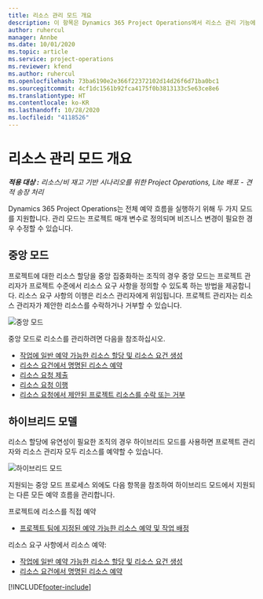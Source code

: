 ```yaml
---
title: 리소스 관리 모드 개요
description: 이 항목은 Dynamics 365 Project Operations에서 리소스 관리 기능에 대한 정보를 제공합니다.
author: ruhercul
manager: Annbe
ms.date: 10/01/2020
ms.topic: article
ms.service: project-operations
ms.reviewer: kfend
ms.author: ruhercul
ms.openlocfilehash: 73ba6190e2e366f22372102d14d26f6d71ba0bc1
ms.sourcegitcommit: 4cf1dc1561b92fca4175f0b3813133c5e63ce8e6
ms.translationtype: HT
ms.contentlocale: ko-KR
ms.lasthandoff: 10/28/2020
ms.locfileid: "4118526"
---
```

# <a name="resource-management-modes-overview"></a>리소스 관리 모드 개요

_**적용 대상 :** 리소스/비 재고 기반 시나리오를 위한 Project Operations, Lite 배포 - 견적 송장 처리_


Dynamics 365 Project Operations는 전체 예약 흐름을 실행하기 위해 두 가지 모드를 지원합니다. 관리 모드는 프로젝트 매개 변수로 정의되며 비즈니스 변경이 필요한 경우 수정할 수 있습니다.    

## <a name="central-mode"></a>중앙 모드
프로젝트에 대한 리소스 할당을 중앙 집중화하는 조직의 경우 중앙 모드는 프로젝트 관리자가 프로젝트 수준에서 리소스 요구 사항을 정의할 수 있도록 하는 방법을 제공합니다. 리소스 요구 사항의 이행은 리소스 관리자에게 위임됩니다. 프로젝트 관리자는 리소스 관리자가 제안한 리소스를 수락하거나 거부할 수 있습니다.

![중앙 모드](./media/resource-management-central.png)

중앙 모드로 리소스를 관리하려면 다음을 참조하십시오.

- [작업에 일반 예약 가능한 리소스 할당 및 리소스 요건 생성](https://docs.microsoft.com/dynamics365/project-service/assign-generic-bookable-resource)
- [리소스 요건에서 명명된 리소스 예약](https://docs.microsoft.com/dynamics365/project-service/book-named-resource)
- [리소스 요청 제출](https://docs.microsoft.com/dynamics365/project-service/submit-resource-request)
- [리소스 요청 이행](https://docs.microsoft.com/dynamics365/project-service/resource-management-fulfill-requests)
- [리소스 요청에서 제안된 프로젝트 리소스를 수락 또는 거부](https://docs.microsoft.com/dynamics365/project-service/accept-reject-proposed-resource)

## <a name="hybrid-mode"></a>하이브리드 모델
리소스 할당에 유연성이 필요한 조직의 경우 하이브리드 모드를 사용하면 프로젝트 관리자와 리소스 관리자 모두 리소스를 예약할 수 있습니다.

![하이브리드 모드](./media/resource-management-hybrid.png)

지원되는 중앙 모드 프로세스 외에도 다음 항목을 참조하여 하이브리드 모드에서 지원되는 다른 모든 예약 흐름을 관리합니다.

프로젝트에 리소스를 직접 예약
- [프로젝트 팀에 지정된 예약 가능한 리소스 예약 및 작업 배정](https://docs.microsoft.com/dynamics365/project-service/assign-named-bookable-resource)

리소스 요구 사항에서 리소스 예약:
- [작업에 일반 예약 가능한 리소스 할당 및 리소스 요건 생성](https://docs.microsoft.com/dynamics365/project-service/assign-generic-bookable-resource)
- [리소스 요건에서 명명된 리소스 예약](https://docs.microsoft.com/dynamics365/project-service/book-named-resource)


[!INCLUDE[footer-include](../includes/footer-banner.md)]